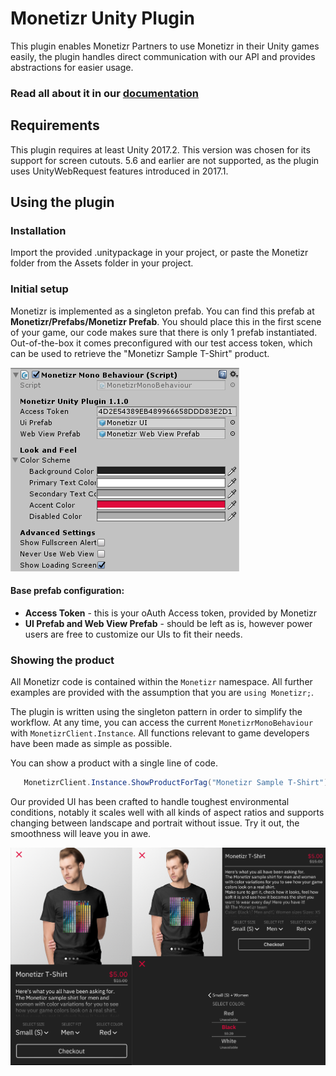 # Monetizr Unity Plugin

This plugin enables Monetizr Partners to use Monetizr in their Unity games easily, the plugin handles direct communication with our API and provides abstractions for easier usage.

### Read all about it in our [**documentation**](https://docs.themonetizr.com/docs/unity)

## Requirements
This plugin requires at least Unity 2017.2. This version was chosen for its support for screen cutouts. 5.6 and earlier are not supported, as the plugin uses UnityWebRequest features introduced in 2017.1.

## Using the plugin

### Installation

Import the provided .unitypackage in your project, or paste the Monetizr folder from the Assets folder in your project.

### Initial setup

Monetizr is implemented as a singleton prefab. You can find this prefab at **Monetizr/Prefabs/Monetizr Prefab**. You should place this in the first scene of your game, our code makes sure that there is only 1 prefab instantiated. Out-of-the-box it comes preconfigured with our test access token, which can be used to retrieve the "Monetizr Sample T-Shirt" product.

![alt text](Docs/Images/mtz_inspector.png "Monetizr Prefab inspector")

#### Base prefab configuration:

 * **Access Token** - this is your oAuth Access token, provided by Monetizr
 * **UI Prefab and Web View Prefab** - should be left as is, however power users are free to customize our UIs to fit their needs.

### Showing the product
All Monetizr code is contained within the `Monetizr` namespace. All further examples are provided with the assumption that you are `using Monetizr;`. 

The plugin is written using the singleton pattern in order to simplify the workflow. At any time, you can access the current `MonetizrMonoBehaviour` with `MonetizrClient.Instance`. All functions relevant to game developers have been made as simple as possible.

You can show a product with a single line of code.
```csharp
   MonetizrClient.Instance.ShowProductForTag("Monetizr Sample T-Shirt");
```

Our provided UI has been crafted to handle toughest environmental conditions, notably it scales well with all kinds of aspect ratios and supports changing between landscape and portrait without issue. Try it out, the smoothness will leave you in awe.

![alt text](Docs/Images/product_page_merged.png "Monetizr product view with various features showcased")
